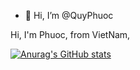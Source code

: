 - 👋 Hi, I’m @QuyPhuoc

Hi, I'm Phuoc, from VietNam, 


[![Anurag's GitHub stats](https://github-readme-stats.vercel.app/api?username=Phuoc.Java)](https://github.com/anuraghazra/github-readme-stats)
